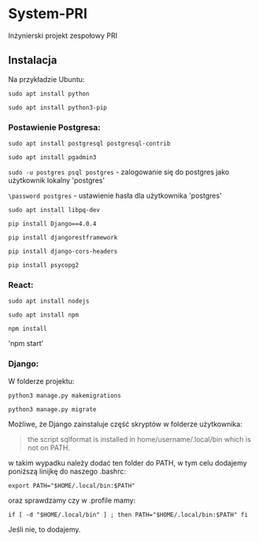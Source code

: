 # System-PRI

Inżynierski projekt zespołowy PRI

## Instalacja

Na przykładzie Ubuntu:

`sudo apt install python`

`sudo apt install python3-pip`

### Postawienie Postgresa:

`sudo apt install postgresql postgresql-contrib`

`sudo apt install pgadmin3`

`sudo -u postgres psql postgres` - zalogowanie się do postgres jako użytkownik lokalny 'postgres'

`\password postgres` - ustawienie hasła dla użytkownika 'postgres'

`sudo apt install libpq-dev`

`pip install Django==4.0.4`

`pip install djangorestframework`

`pip install django-cors-headers`

`pip install psycopg2`

### React:

`sudo apt install nodejs`

`sudo apt install npm`

`npm install`

'npm start'

### Django:

W folderze projektu:

`python3 manage.py makemigrations`

`python3 manage.py migrate`

Możliwe, że Django zainstaluje część skryptów w folderze użytkownika:

>the script sqlformat is installed in home/username/.local/bin which is not on PATH.

w takim wypadku należy dodać ten folder do PATH, w tym celu dodajemy poniższą linijkę do naszego .bashrc:

`export PATH="$HOME/.local/bin:$PATH"`

oraz sprawdzamy czy w .profile mamy:

`if [ -d "$HOME/.local/bin" ] ; then
    PATH="$HOME/.local/bin:$PATH"
fi`

Jeśli nie, to dodajemy.

